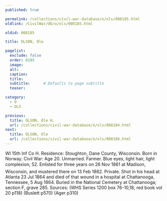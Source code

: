 ```yaml
---
published: true

permalink: /collections/civil-war-database/o/ols/008185.html
oldlink: /CivilWar/db/o/ols/008185.html

oldid: 008185

title: OLSON, Ole

pagelist:
  exclude: false
  order: 8185
  image: 
  alt:
  caption:
  title:
  subtitle:      # Defaults to page subtitle
  teaser:

category: 
  - O 
  - OLS

previous:
  title: OLSON, Ole H.
  url: /collections/civil-war-database/o/ols/008184.html  
next:
  title: OLSON, Ole
  url: /collections/civil-war-database/o/ols/008186.html   
---
```

WI 15th Inf Co H. Residence: Stoughton, Dane County, Wisconsin. Born in Norway. Civil War: Age 20. Unmarried. Farmer. Blue eyes, light hair, light complexion, 5&#146;2&#148;. Enlisted for three years on 26 Nov 1861 at Madison, Wisconsin, and mustered there on 13 Feb 1862. Private. Shot in his head at Atlanta 23 Jul 1864 and died of that wound in a hospital at Chattanooga, Tennessee, 5 Aug 1864. Buried in the National Cemetery at Chattanooga; section F, grave 285. Sources: (WHS Series 1200 box 76-10,18; red book vol 20 p118) (Buslett p570) (Ager p310)